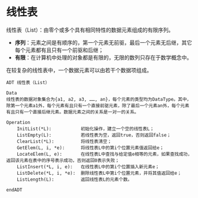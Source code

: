 # 线性表

线性表（List）：由零个或多个具有相同特性的数据元素组成的有限序列。

* **序列**：元素之间是有顺序的，第一个元素无前驱，最后一个元素无后继，其它每个元素都有且只有一个前驱和后继；
* **有限**：在计算机中处理的对象都是有限的，无限的数列只存在于数学概念中。

在较复杂的线性表中，一个数据元素可以由若干个数据项组成。

```
ADT 线性表（List）

Data
线性表的数据对象集合为{a1, a2, a3, ……, an}，每个元素的类型均为DataType。其中，除第一个元素a1外，每个元素有且只有一个直接前驱元素，除了最后一个元素an外，每个元素有且只有一个直接后继元素。数据元素之间的关系是一对一的关系。

Operation
    InitList(*L):           初始化操作，建立一个空的线性表L；
    ListEmpty(L):           若线性表为空，返回true，否则返回false；
    ClearList(*L):          将线性表清空；
    GetElem(L, i, *e):      将线性表L中的第i个位置元素值返回给e；
    LocateElem(L, e):       在线性表L中查找与给定值e相等的元素，如果查找成功，返回该元素在表中的序号表示成功，否则返回0表示失败；
    ListInsert(*L, i, e):   在线性表L中的第i个位置插入新元素e；
    ListDelete(*L, i, *e):  删除线性表L中第i个位置元素，并将其值返回给e；
    ListLength(L):          返回线性表L的元素个数。

endADT
```

